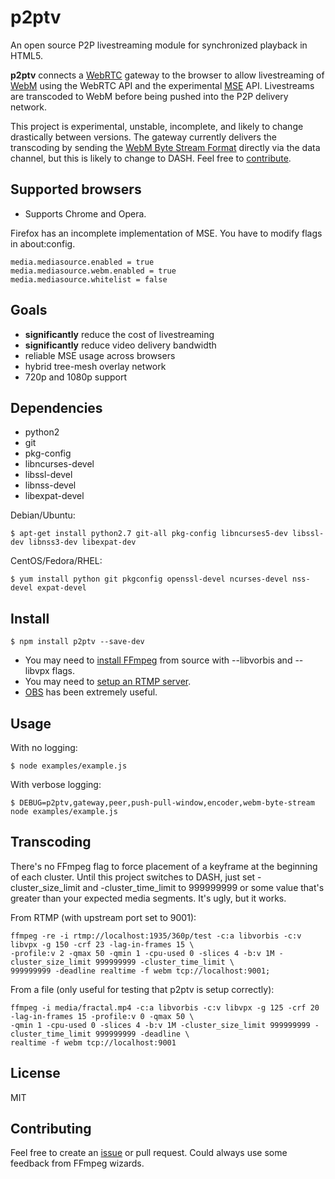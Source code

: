 # p2ptv
An open source P2P livestreaming module for synchronized playback in HTML5.

**p2ptv** connects a [WebRTC](http://www.webrtc.org/) gateway to the browser to
allow livestreaming of [WebM](http://www.webmproject.org/) using the WebRTC API 
and the experimental [MSE](https://w3c.github.io/media-source/) API. Livestreams
are transcoded to WebM before being pushed into the P2P delivery network.

This project is experimental, unstable, incomplete, and likely to change drastically between versions.
The gateway currently delivers the transcoding by sending the [WebM Byte Stream Format](https://w3c.github.io/media-source/webm-byte-stream-format.html) directly via the data channel, but this is likely to change to DASH. Feel free to [contribute](#contributing).

## Supported browsers
- Supports Chrome and Opera.

Firefox has an incomplete implementation of MSE. You have to modify flags in about:config.
```
media.mediasource.enabled = true
media.mediasource.webm.enabled = true
media.mediasource.whitelist = false
```

## Goals
- **significantly** reduce the cost of livestreaming
- **significantly** reduce video delivery bandwidth
- reliable MSE usage across browsers
- hybrid tree-mesh overlay network
- 720p and 1080p support

## Dependencies
- python2
- git 
- pkg-config
- libncurses-devel
- libssl-devel
- libnss-devel
- libexpat-devel

Debian/Ubuntu:
```
$ apt-get install python2.7 git-all pkg-config libncurses5-dev libssl-dev libnss3-dev libexpat-dev
```

CentOS/Fedora/RHEL:
```
$ yum install python git pkgconfig openssl-devel ncurses-devel nss-devel expat-devel
```

## Install
```
$ npm install p2ptv --save-dev
```

- You may need to [install FFmpeg](https://trac.ffmpeg.org/wiki/CompilationGuide) from source with --libvorbis and --libvpx flags.
- You may need to [setup an RTMP server](https://obsproject.com/forum/resources/how-to-set-up-your-own-private-rtmp-server-using-nginx.50/).
- [OBS](https://obsproject.com/download#linux) has been extremely useful. 

## Usage
With no logging:
```
$ node examples/example.js
```

With verbose logging:
```
$ DEBUG=p2ptv,gateway,peer,push-pull-window,encoder,webm-byte-stream node examples/example.js
```

## Transcoding
There's no FFmpeg flag to force placement of a keyframe at the beginning of each cluster.
Until this project switches to DASH, just set -cluster_size_limit and -cluster_time_limit 
to 999999999 or some value that's greater than your expected media segments. It's ugly, but it works.

From RTMP (with upstream port set to 9001):
```
ffmpeg -re -i rtmp://localhost:1935/360p/test -c:a libvorbis -c:v libvpx -g 150 -crf 23 -lag-in-frames 15 \
-profile:v 2 -qmax 50 -qmin 1 -cpu-used 0 -slices 4 -b:v 1M -cluster_size_limit 999999999 -cluster_time_limit \
999999999 -deadline realtime -f webm tcp://localhost:9001;
```

From a file (only useful for testing that p2ptv is setup correctly):
```
ffmpeg -i media/fractal.mp4 -c:a libvorbis -c:v libvpx -g 125 -crf 20 -lag-in-frames 15 -profile:v 0 -qmax 50 \
-qmin 1 -cpu-used 0 -slices 4 -b:v 1M -cluster_size_limit 999999999 -cluster_time_limit 999999999 -deadline \
realtime -f webm tcp://localhost:9001
```

## License
MIT

## Contributing
Feel free to create an [issue](https://github.com/siphontv/p2ptv/issues) or pull request.
Could always use some feedback from FFmpeg wizards.
